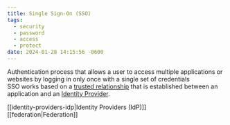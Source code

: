 ```yaml
---
title: Single Sign-On (SSO)
tags:
  - security
  - password
  - access
  - protect
date: 2024-01-28 14:15:56 -0600
---
```


Authentication process that allows a user to access multiple applications or websites by logging in only once with a single set of credentials  
SSO works based on a <u>trusted relationship</u> that is established between an application and an <u>Identity Provider</u>.

[[identity-providers-idp|Identity Providers (IdP)]]  
[[federation|Federation]]
